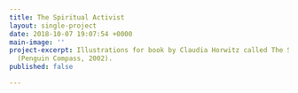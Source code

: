 ```yaml
---
title: The Spiritual Activist
layout: single-project
date: 2018-10-07 19:07:54 +0000
main-image: ''
project-excerpt: Illustrations for book by Claudia Horwitz called The Spiritual Activist
  (Penguin Compass, 2002).
published: false

---
```

